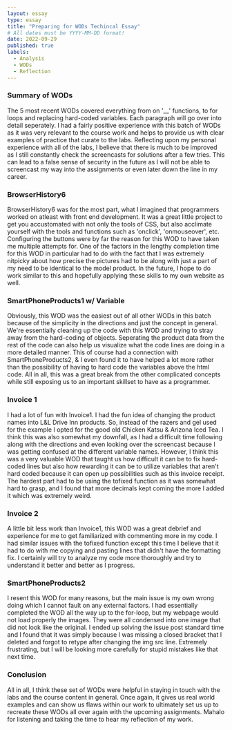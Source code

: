 ```yaml
---
layout: essay
type: essay
title: "Preparing for WODs Techincal Essay"
# All dates must be YYYY-MM-DD format!
date: 2022-09-29
published: true
labels:
  - Analysis
  - WODs
  - Reflection
---
```


<h3>Summary of WODs</h3>

The 5 most recent WODs covered everything from on '__' functions, to for loops and replacing hard-coded variables. Each paragraph will go over into detail seperately. I had a fairly positive experience with this batch of WODs as it was very relevant to the course work and helps to provide us with clear examples of practice that curate to the labs. Reflecting upon my personal experience with all of the labs, I believe that there is much to be improved as I still constantly check the screencasts for solutions after a few tries. This can lead to a false sense of security in the future as I will not be able to screencast my way into the assignments or even later down the line in my career.

<h3>BrowserHistory6</h3>

BrowserHistory6 was for the most part, what I imagined that programmers worked on atleast with front end development. It was a great little project to get you accustomated with not only the tools of CSS, but also acclimate yourself with the tools and functions such as 'onclick', 'onmouseover', etc. Configuring the buttons were by far the reason for this WOD to have taken me multiple attempts for. One of the factors in the lengthy completion time for this WOD in particular had to do with the fact that I was extremely nitpicky about how precise the pictures had to be along with just a part of my need to be identical to the model product. In the future, I hope to do work similar to this and hopefully applying these skills to my own website as well.

<h3>SmartPhoneProducts1 w/ Variable</h3>

Obviously, this WOD was the easiest out of all other WODs in this batch because of the simplicity in the directions and just the concept in general. We're essentially cleaning up the code with this WOD and trying to stray away from the hard-coding of objects. Seperating the product data from the rest of the code can also help us visualize what the code lines are doing in a more detailed manner. This of course had a connection with SmartPhoneProducts2, & I even found it to have helped a lot more rather than the possibility of having to hard code the variables above the html code. All in all, this was a great break from the other complicated concepts while still exposing us to an important skillset to have as a programmer.

<h3>Invoice 1</h3>

I had a lot of fun with Invoice1. I had the fun idea of changing the product names into L&L Drive Inn products. So, instead of the razers and gel used for the example I opted for the good old Chicken Katsu & Arizona Iced Tea. I think this was also somewhat my downfall, as I had a difficult time following along with the directions and even looking over the screencast because I was getting confused at the different variable names. However, I think this was a very valuable WOD that taught us how difficult it can be to fix hard-coded lines but also how rewarding it can be to utilize variables that aren't hard coded because it can open up possibilities such as this invoice receipt. The hardest part had to be using the tofixed function as it was somewhat hard to grasp, and I found that more decimals kept coming the more I added it which was extremely weird.

<h3>Invoice 2</h3>

A little bit less work than Invoice1, this WOD was a great debrief and experience for me to get familiarized with commenting more in my code. I had similar issues with the tofixed function except this time I believe that it had to do with me copying and pasting lines that didn't have the formatting fix. I certainly will try to analyze my code more thoroughly and try to understand it better and better as I progress.

<h3>SmartPhoneProducts2</h3>

I resent this WOD for many reasons, but the main issue is my own wrong doing which I cannot fault on any external factors. I had essentially completed the WOD all the way up to the for-loop, but my webpage would not load properly the images. They were all condensed into one image that did not look like the original. I ended up solving the issue post standard time and I found that it was simply because I was missing a closed bracket that I deleted and forgot to retype after changing the img src line. Extremely frustrating, but I will be looking more carefully for stupid mistakes like that next time.

<h3>Conclusion</h3>

All in all, I think these set of WODs were helpful in staying in touch with the labs and the course content in general. Once again, it gives us real world examples and can show us flaws within our work to ultimately set us up to recreate these WODs all over again with the upcoming assignments. Mahalo for listening and taking the time to hear my reflection of my work.
